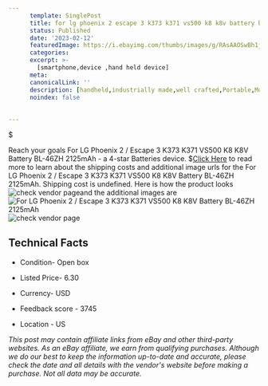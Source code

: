 ```yaml
---
      template: SinglePost
      title: for lg phoenix 2 escape 3 k373 k371 vs500 k8 k8v battery bl 46zh 2125mah
      status: Published
      date: '2023-02-12'
      featuredImage: https://i.ebayimg.com/thumbs/images/g/RAsAAOSwBh1jxdoM/s-l225.jpg
      categories: 
      excerpt: >-
        [smartphone,device ,hand held device]
      meta:
      canonicalLink: ''
      description: [handheld,industrially made,well crafted,Portable,Mobile,Compact,Convenient,Lightweight,Maneuverable,Man-portable,Miniature,Carriable,Hand-held,Light,Holdable,Transportable,Mobile device,Pocket-sized,On-the-go,Wireless,Cordless,Compact size,Convenient size, smartphone,device ,hand held device]
      noindex: false
      
        
---
```

$

Reach your goals For LG Phoenix 2 / Escape 3 K373 K371 VS500 K8 K8V Battery BL-46ZH 2125mAh - a 4-star Batteries device.
$[Click Here](https://www.ebay.com/itm/125722825564?hash=item1d45aa135c%3Ag%3ARAsAAOSwBh1jxdoM&mkevt=1&mkcid=1&mkrid=711-53200-19255-0&campid=%253CePNCampaignId%253E&customid=%253CreferenceId%253E&toolid=10049) to read more to learn about the shipping costs and additional image urls for the For LG Phoenix 2 / Escape 3 K373 K371 VS500 K8 K8V Battery BL-46ZH 2125mAh. Shipping cost is undefined. Here is how the product looks ![check vendor page](https://i.ebayimg.com/thumbs/images/g/RAsAAOSwBh1jxdoM/s-l225.jpg)and the additional images are![For LG Phoenix 2 / Escape 3 K373 K371 VS500 K8 K8V Battery BL-46ZH 2125mAh](https://i.ebayimg.com/images/g/RAsAAOSwBh1jxdoM/s-l1600.jpg)![check vendor page](https://origin-galleryplus.ebayimg.com/ws/web/125722825564_2_0_1/225x225.jpg)



 ## Technical Facts 



     
      

 - Condition- Open box 


      

 - Listed Price- 6.30 


      

 - Currency- USD 


      

 - Feedback score - 3745 


      

 - Location - US 


      
      

 *_This post may contain affiliate links from eBay and other third-party websites. As an eBay affiliate, we earn from qualifying purchases. Although we do our best to keep the information up-to-date and accurate, please check the date and all details with the vendor's website before making a purchase. Not all data may be accurate._*






